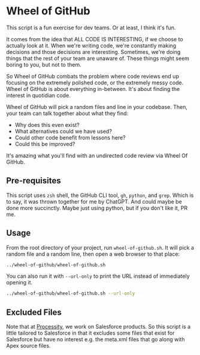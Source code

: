 # Wheel of GitHub

This script is a fun exercise for dev teams. Or at least, I think it's fun. 

It comes from the idea that ALL CODE IS INTERESTING, if we choose to actually look at it. When we're writing code,
we're constantly making decisions and those decisions are interesting. Sometimes, we're doing things that the rest of 
your team are unaware of. These things might seem boring to you, but not to them.

So Wheel of GitHub combats the problem where code reviews end up focusing on the extremely polished code, or the 
extremely messy code. Wheel of GitHub is about everything in-between. It's about finding the interest in quotidian code.

Wheel of GitHub will pick a random files and line in your codebase. Then, your team can talk together about what 
they find:

* Why does this even exist?
* What alternatives could we have used?
* Could other code benefit from lessons here?
* Could this be improved?

It's amazing what you'll find with an undirected code review via Wheel Of GitHub.

## Pre-requisites

This script uses `zsh` shell, the GitHub CLI tool, `gh`, `python`, and `grep`. Which is to say, it was thrown together
for me by ChatGPT. And could maybe be done more succinctly. Maybe just using python, but if you don't like it, PR me. 

## Usage

From the root directory of your project, run `wheel-of-github.sh`. It will pick a random file and a random line, then 
open a web browser to that place:  

```zsh
../wheel-of-github/wheel-of-github.sh
```

You can also run it with `--url-only` to print the URL instead of immediately opening it.

```zsh
../wheel-of-github/wheel-of-github.sh --url-only
```

## Excluded Files

Note that at [Processity](https://www.processity.ai/), we work on Salesforce products. So this script is a little tailored to Salesforce in that it excludes some files that exist for Salesforce but have no interest e.g. the meta.xml files that go along with Apex source files. 